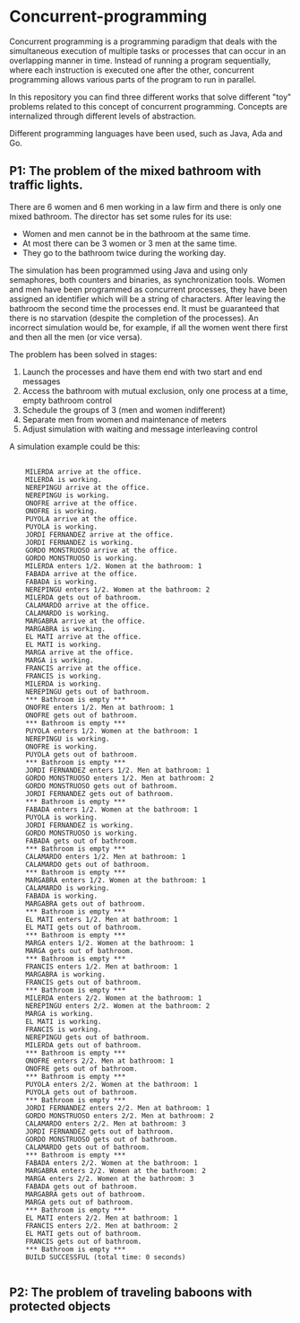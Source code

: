 # Concurrent-programming

Concurrent programming is a programming paradigm that deals with the simultaneous execution of multiple tasks or processes that can occur in an overlapping manner in time. Instead of running a program sequentially, where each instruction is executed one after the other, concurrent programming allows various parts of the program to run in parallel.

In this repository you can find three different works that solve different "toy" problems related to this concept of concurrent programming. Concepts are internalized through different levels of abstraction.


Different programming languages have been used, such as Java, Ada and Go.

## P1: The problem of the mixed bathroom with traffic lights.

There are 6 women and 6 men working in a law firm and there is only one mixed bathroom. The director has set some rules for its use:
-  Women and men cannot be in the bathroom at the same time.
-  At most there can be 3 women or 3 men at the same time.
-  They go to the bathroom twice during the working day.

The simulation has been programmed using Java and using only semaphores, both counters and binaries, as synchronization tools.
Women and men have been programmed as concurrent processes, they have been assigned an identifier which will be a string of characters. After leaving the bathroom the second time the processes end.
It must be guaranteed that there is no starvation (despite the completion of the processes). An incorrect simulation would be, for example, if all the women went there first and then all the men (or vice versa).

The problem has been solved in stages:
1. Launch the processes and have them end with two start and end messages
2. Access the bathroom with mutual exclusion, only one process at a time, empty bathroom control
3. Schedule the groups of 3 (men and women indifferent)
4. Separate men from women and maintenance of meters
5. Adjust simulation with waiting and message interleaving control

A simulation example could be this:

<pre>
  <code>
    MILERDA arrive at the office.
    MILERDA is working.
    NEREPINGU arrive at the office.
    NEREPINGU is working.
    ONOFRE arrive at the office.
    ONOFRE is working.
    PUYOLA arrive at the office.
    PUYOLA is working.
    JORDI FERNANDEZ arrive at the office.
    JORDI FERNANDEZ is working.
    GORDO MONSTRUOSO arrive at the office.
    GORDO MONSTRUOSO is working.
    MILERDA enters 1/2. Women at the bathroom: 1
    FABADA arrive at the office.
    FABADA is working.
    NEREPINGU enters 1/2. Women at the bathroom: 2
    MILERDA gets out of bathroom.
    CALAMARDO arrive at the office.
    CALAMARDO is working.
    MARGABRA arrive at the office.
    MARGABRA is working.
    EL MATI arrive at the office.
    EL MATI is working.
    MARGA arrive at the office.
    MARGA is working.
    FRANCIS arrive at the office.
    FRANCIS is working.
    MILERDA is working.
    NEREPINGU gets out of bathroom.
    *** Bathroom is empty ***
    ONOFRE enters 1/2. Men at bathroom: 1
    ONOFRE gets out of bathroom.
    *** Bathroom is empty ***
    PUYOLA enters 1/2. Women at the bathroom: 1
    NEREPINGU is working.
    ONOFRE is working.
    PUYOLA gets out of bathroom.
    *** Bathroom is empty ***
    JORDI FERNANDEZ enters 1/2. Men at bathroom: 1
    GORDO MONSTRUOSO enters 1/2. Men at bathroom: 2
    GORDO MONSTRUOSO gets out of bathroom.
    JORDI FERNANDEZ gets out of bathroom.
    *** Bathroom is empty ***
    FABADA enters 1/2. Women at the bathroom: 1
    PUYOLA is working.
    JORDI FERNANDEZ is working.
    GORDO MONSTRUOSO is working.
    FABADA gets out of bathroom.
    *** Bathroom is empty ***
    CALAMARDO enters 1/2. Men at bathroom: 1
    CALAMARDO gets out of bathroom.
    *** Bathroom is empty ***
    MARGABRA enters 1/2. Women at the bathroom: 1
    CALAMARDO is working.
    FABADA is working.
    MARGABRA gets out of bathroom.
    *** Bathroom is empty ***
    EL MATI enters 1/2. Men at bathroom: 1
    EL MATI gets out of bathroom.
    *** Bathroom is empty ***
    MARGA enters 1/2. Women at the bathroom: 1
    MARGA gets out of bathroom.
    *** Bathroom is empty ***
    FRANCIS enters 1/2. Men at bathroom: 1
    MARGABRA is working.
    FRANCIS gets out of bathroom.
    *** Bathroom is empty ***
    MILERDA enters 2/2. Women at the bathroom: 1
    NEREPINGU enters 2/2. Women at the bathroom: 2
    MARGA is working.
    EL MATI is working.
    FRANCIS is working.
    NEREPINGU gets out of bathroom.
    MILERDA gets out of bathroom.
    *** Bathroom is empty ***
    ONOFRE enters 2/2. Men at bathroom: 1
    ONOFRE gets out of bathroom.
    *** Bathroom is empty ***
    PUYOLA enters 2/2. Women at the bathroom: 1
    PUYOLA gets out of bathroom.
    *** Bathroom is empty ***
    JORDI FERNANDEZ enters 2/2. Men at bathroom: 1
    GORDO MONSTRUOSO enters 2/2. Men at bathroom: 2
    CALAMARDO enters 2/2. Men at bathroom: 3
    JORDI FERNANDEZ gets out of bathroom.
    GORDO MONSTRUOSO gets out of bathroom.
    CALAMARDO gets out of bathroom.
    *** Bathroom is empty ***
    FABADA enters 2/2. Women at the bathroom: 1
    MARGABRA enters 2/2. Women at the bathroom: 2
    MARGA enters 2/2. Women at the bathroom: 3
    FABADA gets out of bathroom.
    MARGABRA gets out of bathroom.
    MARGA gets out of bathroom.
    *** Bathroom is empty ***
    EL MATI enters 2/2. Men at bathroom: 1
    FRANCIS enters 2/2. Men at bathroom: 2
    EL MATI gets out of bathroom.
    FRANCIS gets out of bathroom.
    *** Bathroom is empty ***
    BUILD SUCCESSFUL (total time: 0 seconds)
  </code>
</pre>


## P2: The problem of traveling baboons with protected objects







